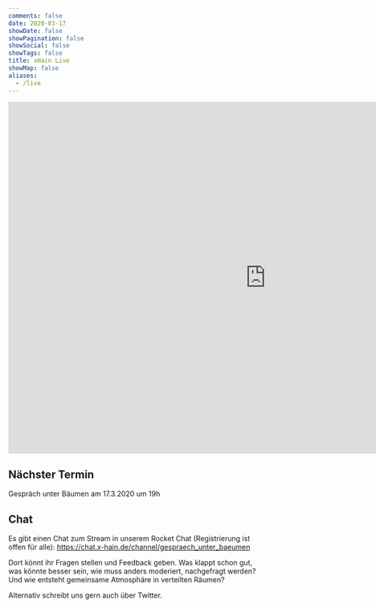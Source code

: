 ```yaml
---
comments: false
date: 2020-03-17
showDate: false
showPagination: false
showSocial: false
showTags: false
title: xHain Live
showMap: false
aliases:
  - /live
---
```


<iframe src="https://streaming.media.ccc.de/gub/embed/xhain/dash/native" width="1024" height="700" frameborder="none" allowfullscreen="allowfullscreen" seamless="seamless" scrolling="no"></iframe> 

## Nächster Termin

Gespräch unter Bäumen am 17.3.2020 um 19h

## Chat

Es gibt einen Chat zum Stream in unserem Rocket Chat (Registrierung ist offen für alle): https://chat.x-hain.de/channel/gespraech_unter_baeumen

Dort könnt ihr Fragen stellen und Feedback geben. Was klappt schon gut, was könnte besser sein, wie muss anders moderiert, nachgefragt werden? Und wie entsteht gemeinsame Atmosphäre in verteilten Räumen? 

Alternativ schreibt uns gern auch über Twitter.